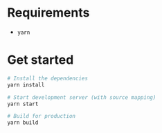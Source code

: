 # Requirements

* `yarn`

# Get started

```bash
# Install the dependencies
yarn install

# Start development server (with source mapping)
yarn start 

# Build for production
yarn build
```
